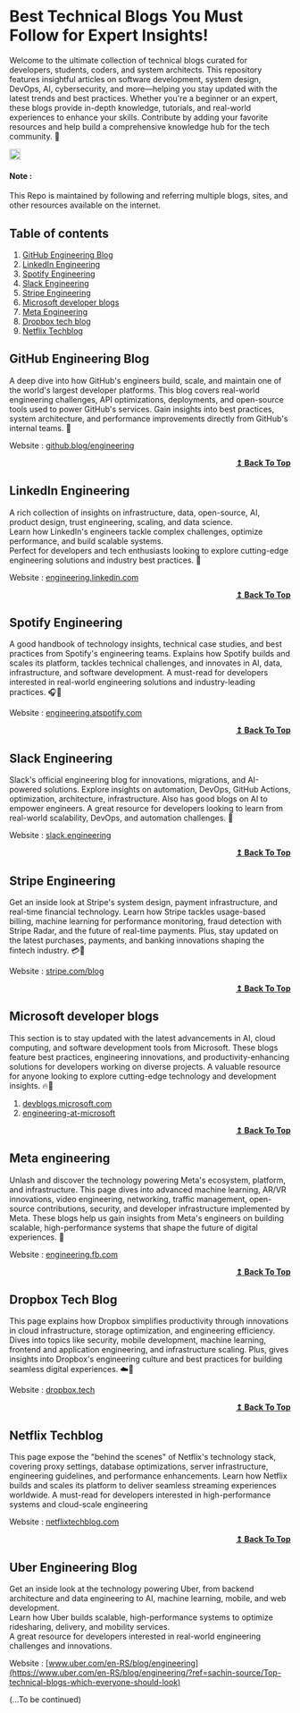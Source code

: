 # Best Technical Blogs You Must Follow for Expert Insights!

Welcome to the ultimate collection of technical blogs curated for developers, students, coders, and system architects.
This repository features insightful articles on software development, system design, DevOps, AI, cybersecurity, and more—helping you stay updated with the latest trends and best practices.
Whether you're a beginner or an expert, these blogs provide in-depth knowledge, tutorials, and real-world experiences to enhance your skills.
Contribute by adding your favorite resources and help build a comprehensive knowledge hub for the tech community. 🚀

[<img src="https://api.gitsponsors.com/api/badge/img?id=929796027" height="20">](https://api.gitsponsors.com/api/badge/link?p=NebzDrGkM8oxwbQDrfW/VsphajAes+eADbU/C/JBNqhNKjffUe+EckLxBFbeRe0foPhf3z5tmZtPDaYWFnYHFQ==)  

#### Note :
This Repo is maintained by following and referring multiple blogs, sites, and other resources available on the internet.  

## Table of contents

1. [GitHub Engineering Blog](#GitHub-Engineering-Blog)
2. [LinkedIn Engineering](#linkedin-engineering)
3. [Spotify Engineering](#spotify-engineering)
4. [Slack Engineering](#slack-engineering)
5. [Stripe Engineering](#stripe-engineering)
6. [Microsoft developer blogs](#microsoft-developer-blogs)
7. [Meta Engineering](#meta-engineering)
8. [Dropbox tech blog](#dropbox-tech-blog)
9. [Netflix Techblog](#netflix-techblog)


## GitHub Engineering Blog
A deep dive into how GitHub's engineers build, scale, and maintain one of the world's largest developer platforms.
This blog covers real-world engineering challenges, API optimizations, deployments, and open-source tools used to power GitHub's services.
Gain insights into best practices, system architecture, and performance improvements directly from GitHub's internal teams. 🚀

Website : [github.blog/engineering](https://github.blog/engineering?ref=sachin-source/Top-technical-blogs-which-everyone-should-look)

<div align="right">
  <b><a href="#table-of-contents">↥ Back To Top</a></b>
</div>  

## LinkedIn Engineering
A rich collection of insights on infrastructure, data, open-source, AI, product design, trust engineering, scaling, and data science.  
Learn how LinkedIn's engineers tackle complex challenges, optimize performance, and build scalable systems.  
Perfect for developers and tech enthusiasts looking to explore cutting-edge engineering solutions and industry best practices. 🚀

Website : [engineering.linkedin.com](https://engineering.linkedin.com?ref=sachin-source/Top-technical-blogs-which-everyone-should-look)

<div align="right">
  <b><a href="#table-of-contents">↥ Back To Top</a></b>
</div>  

## Spotify Engineering
A good handbook of technology insights, technical case studies, and best practices from Spotify's engineering teams.
Explains how Spotify builds and scales its platform, tackles technical challenges, and innovates in AI, data, infrastructure, and software development.
A must-read for developers interested in real-world engineering solutions and industry-leading practices. 🎧🚀

Website : [engineering.atspotify.com](https://engineering.atspotify.com?ref=sachin-source/Top-technical-blogs-which-everyone-should-look)

<div align="right">
  <b><a href="#table-of-contents">↥ Back To Top</a></b>
</div> 

## Slack Engineering
Slack's official engineering blog for innovations, migrations, and AI-powered solutions.
Explore insights on automation, DevOps, GitHub Actions, optimization, architecture, infrastructure.
Also has good blogs on AI to empower engineers.
A great resource for developers looking to learn from real-world scalability, DevOps, and automation challenges. 🚀  


Website : [slack.engineering](https://slack.engineering?ref=sachin-source/Top-technical-blogs-which-everyone-should-look)

<div align="right">
  <b><a href="#table-of-contents">↥ Back To Top</a></b>
</div>

## Stripe Engineering
Get an inside look at Stripe's system design, payment infrastructure, and real-time financial technology.
Learn how Stripe tackles usage-based billing, machine learning for performance monitoring, fraud detection with Stripe Radar, and the future of real-time payments.
Plus, stay updated on the latest purchases, payments, and banking innovations shaping the fintech industry. 💳🚀

Website : [stripe.com/blog](https://stripe.com/blog?ref=sachin-source/Top-technical-blogs-which-everyone-should-look)

<div align="right">
  <b><a href="#table-of-contents">↥ Back To Top</a></b>
</div>

## Microsoft developer blogs
This section is to stay updated with the latest advancements in AI, cloud computing, and software development tools from Microsoft.
These blogs feature best practices, engineering innovations, and productivity-enhancing solutions for developers working on diverse projects.
A valuable resource for anyone looking to explore cutting-edge technology and development insights. 🔥🚀

1. [devblogs.microsoft.com](https://devblogs.microsoft.com/?ref=sachin-source/Top-technical-blogs-which-everyone-should-look)  
2. [engineering-at-microsoft](https://devblogs.microsoft.com/engineering-at-microsoft/?ref=sachin-source/Top-technical-blogs-which-everyone-should-look)  

<div align="right">
  <b><a href="#table-of-contents">↥ Back To Top</a></b>
</div>

## Meta engineering
Unlash and discover the technology powering Meta's ecosystem, platform, and infrastructure.
This page dives into advanced machine learning, AR/VR innovations, video engineering, networking, traffic management, open-source contributions, security, and developer infrastructure implemented by Meta.
These blogs help us gain insights from Meta's engineers on building scalable, high-performance systems that shape the future of digital experiences. 🚀

Website : [engineering.fb.com](https://engineering.fb.com/?ref=sachin-source/Top-technical-blogs-which-everyone-should-look)  

<div align="right">
  <b><a href="#table-of-contents">↥ Back To Top</a></b>
</div>

## Dropbox Tech Blog
This page explains how Dropbox simplifies productivity through innovations in cloud infrastructure, storage optimization, and engineering efficiency.
Dives into topics like security, mobile development, machine learning, frontend and application engineering, and infrastructure scaling.
Plus, gives insights into Dropbox's engineering culture and best practices for building seamless digital experiences. ☁️🚀

Website : [dropbox.tech](https://dropbox.tech/?ref=sachin-source/Top-technical-blogs-which-everyone-should-look)  

<div align="right">
  <b><a href="#table-of-contents">↥ Back To Top</a></b>
</div>


## Netflix Techblog
This page expose the "behind the scenes" of Netflix's technology stack, covering proxy settings, database optimizations, server infrastructure, engineering guidelines, and performance enhancements.
Learn how Netflix builds and scales its platform to deliver seamless streaming experiences worldwide.
A must-read for developers interested in high-performance systems and cloud-scale engineering

Website : [netflixtechblog.com](https://netflixtechblog.com?ref=sachin-source/Top-technical-blogs-which-everyone-should-look)

<div align="right">
  <b><a href="#table-of-contents">↥ Back To Top</a></b>
</div>


## Uber Engineering Blog
Get an inside look at the technology powering Uber, from backend architecture and data engineering to AI, machine learning, mobile, and web development.  
Learn how Uber builds scalable, high-performance systems to optimize ridesharing, delivery, and mobility services.  
A great resource for developers interested in real-world engineering challenges and innovations.

Website : [www.uber.com/en-RS/blog/engineering](https://www.uber.com/en-RS/blog/engineering/?ref=sachin-source/Top-technical-blogs-which-everyone-should-look)

(...To be continued)